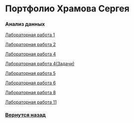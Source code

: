 # Портфолио Храмова Сергея

### Анализ данных

<a href="https://github.com/Serega89Kh/Serega89Kh.github.io/tree/master/2kurs/Analis/lr1">Лабораторная работа 1</a>

<a href="https://github.com/Serega89Kh/Serega89Kh.github.io/tree/master/2kurs/Analis/lr2">Лабораторная работа 2</a>

<a href="https://github.com/Serega89Kh/Serega89Kh.github.io/tree/master/2kurs/Analis/lr4">Лабораторная работа 4</a>

<a href="https://github.com/Serega89Kh/Serega89Kh.github.io/tree/master/2kurs/Analis/lr4z">Лабораторная работа 4(Задачи)</a>

<a href="https://github.com/Serega89Kh/Serega89Kh.github.io/tree/master/2kurs/Analis/lr5">Лабораторная работа 5</a>

<a href="https://github.com/Serega89Kh/Serega89Kh.github.io/tree/master/2kurs/Analis/lr6">Лабораторная работа 6</a>

<a href="https://github.com/Serega89Kh/Serega89Kh.github.io/tree/master/2kurs/Analis/lr8">Лабораторная работа 8</a>

<a href="https://github.com/Serega89Kh/Serega89Kh.github.io/tree/master/2kurs/Analis/lr11">Лабораторная работа 11</a>

### <a href="https://serega89kh.github.io">Вернутся назад</a>
